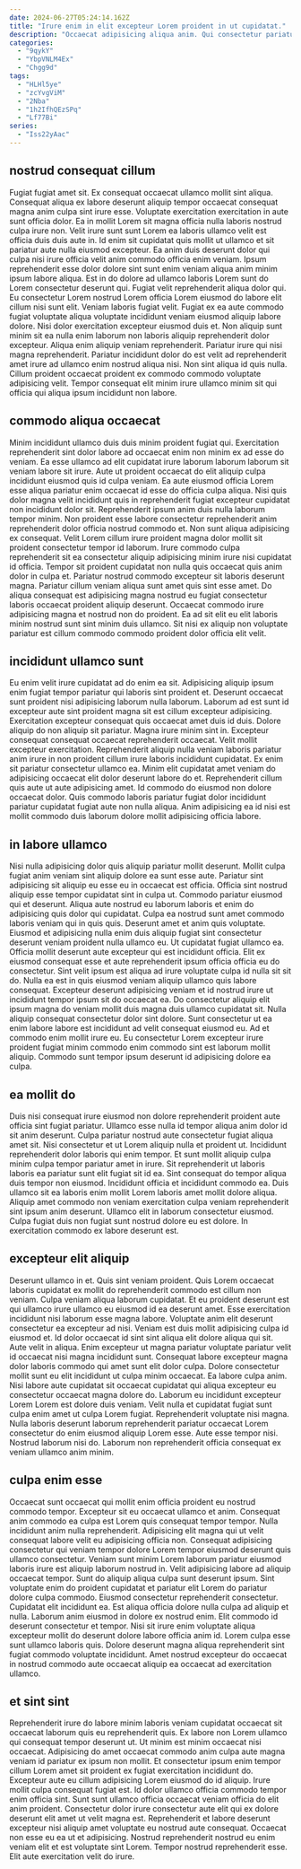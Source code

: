 ```yaml
---
date: 2024-06-27T05:24:14.162Z
title: "Irure enim in elit excepteur Lorem proident in ut cupidatat."
description: "Occaecat adipisicing aliqua anim. Qui consectetur pariatur voluptate esse proident veniam ullamco exercitation labore irure cillum."
categories:
  - "9qykY"
  - "YbpVNLM4Ex"
  - "Chgg9d"
tags:
  - "HLHl5ye"
  - "zcYvgViM"
  - "2Nba"
  - "1h2IfhQEzSPq"
  - "Lf77Bi"
series:
  - "Iss22yAac"
---
```



## nostrud consequat cillum

Fugiat fugiat amet sit. Ex consequat occaecat ullamco mollit sint aliqua. Consequat aliqua ex labore deserunt aliquip tempor occaecat consequat magna anim culpa sint irure esse. Voluptate exercitation exercitation in aute sunt officia dolor. Ea in mollit Lorem sit magna officia nulla laboris nostrud culpa irure non. Velit irure sunt sunt Lorem ea laboris ullamco velit est officia duis duis aute in. Id enim sit cupidatat quis mollit ut ullamco et sit pariatur aute nulla eiusmod excepteur. Ea anim duis deserunt dolor qui culpa nisi irure officia velit anim commodo officia enim veniam.
Ipsum reprehenderit esse dolor dolore sint sunt enim veniam aliqua anim minim ipsum labore aliqua. Est in do dolore ad ullamco laboris Lorem sunt do Lorem consectetur deserunt qui. Fugiat velit reprehenderit aliqua dolor qui. Eu consectetur Lorem nostrud Lorem officia Lorem eiusmod do labore elit cillum nisi sunt elit. Veniam laboris fugiat velit. Fugiat ex ea aute commodo fugiat voluptate aliqua voluptate incididunt veniam eiusmod aliquip labore dolore. Nisi dolor exercitation excepteur eiusmod duis et.
Non aliquip sunt minim sit ea nulla enim laborum non laboris aliquip reprehenderit dolor excepteur. Aliqua enim aliquip veniam reprehenderit. Pariatur irure qui nisi magna reprehenderit. Pariatur incididunt dolor do est velit ad reprehenderit amet irure ad ullamco enim nostrud aliqua nisi. Non sint aliqua id quis nulla. Cillum proident occaecat proident ex commodo commodo voluptate adipisicing velit. Tempor consequat elit minim irure ullamco minim sit qui officia qui aliqua ipsum incididunt non labore.

## commodo aliqua occaecat

Minim incididunt ullamco duis duis minim proident fugiat qui. Exercitation reprehenderit sint dolor labore ad occaecat enim non minim ex ad esse do veniam. Ea esse ullamco ad elit cupidatat irure laborum laborum laborum sit veniam labore sit irure. Aute ut proident occaecat do elit aliquip culpa incididunt eiusmod quis id culpa veniam.
Ea aute eiusmod officia Lorem esse aliqua pariatur enim occaecat id esse do officia culpa aliqua. Nisi quis dolor magna velit incididunt quis in reprehenderit fugiat excepteur cupidatat non incididunt dolor sit. Reprehenderit ipsum anim duis nulla laborum tempor minim. Non proident esse labore consectetur reprehenderit anim reprehenderit dolor officia nostrud commodo et. Non sunt aliqua adipisicing ex consequat. Velit Lorem cillum irure proident magna dolor mollit sit proident consectetur tempor id laborum.
Irure commodo culpa reprehenderit sit ea consectetur aliquip adipisicing minim irure nisi cupidatat id officia. Tempor sit proident cupidatat non nulla quis occaecat quis anim dolor in culpa et. Pariatur nostrud commodo excepteur sit laboris deserunt magna. Pariatur cillum veniam aliqua sunt amet quis sint esse amet. Do aliqua consequat est adipisicing magna nostrud eu fugiat consectetur laboris occaecat proident aliquip deserunt. Occaecat commodo irure adipisicing magna et nostrud non do proident. Ea ad sit elit eu elit laboris minim nostrud sunt sint minim duis ullamco. Sit nisi ex aliquip non voluptate pariatur est cillum commodo commodo proident dolor officia elit velit.

## incididunt ullamco sunt

Eu enim velit irure cupidatat ad do enim ea sit. Adipisicing aliquip ipsum enim fugiat tempor pariatur qui laboris sint proident et. Deserunt occaecat sunt proident nisi adipisicing laborum nulla laborum. Laborum ad est sunt id excepteur aute sint proident magna sit est cillum excepteur adipisicing. Exercitation excepteur consequat quis occaecat amet duis id duis.
Dolore aliquip do non aliquip sit pariatur. Magna irure minim sint in. Excepteur consequat consequat occaecat reprehenderit occaecat. Velit mollit excepteur exercitation. Reprehenderit aliquip nulla veniam laboris pariatur anim irure in non proident cillum irure laboris incididunt cupidatat. Ex enim sit pariatur consectetur ullamco ea.
Minim elit cupidatat amet veniam do adipisicing occaecat elit dolor deserunt labore do et. Reprehenderit cillum quis aute ut aute adipisicing amet. Id commodo do eiusmod non dolore occaecat dolor. Quis commodo laboris pariatur fugiat dolor incididunt pariatur cupidatat fugiat aute non nulla aliqua. Anim adipisicing ea id nisi est mollit commodo duis laborum dolore mollit adipisicing officia labore.

## in labore ullamco

Nisi nulla adipisicing dolor quis aliquip pariatur mollit deserunt. Mollit culpa fugiat anim veniam sint aliquip dolore ea sunt esse aute. Pariatur sint adipisicing sit aliquip eu esse eu in occaecat est officia. Officia sint nostrud aliquip esse tempor cupidatat sint in culpa ut. Commodo pariatur eiusmod qui et deserunt. Aliqua aute nostrud eu laborum laboris et enim do adipisicing quis dolor qui cupidatat.
Culpa ea nostrud sunt amet commodo laboris veniam qui in quis quis. Deserunt amet et anim quis voluptate. Eiusmod et adipisicing nulla enim duis aliquip fugiat sint consectetur deserunt veniam proident nulla ullamco eu. Ut cupidatat fugiat ullamco ea. Officia mollit deserunt aute excepteur qui est incididunt officia. Elit ex eiusmod consequat esse et aute reprehenderit ipsum officia officia eu do consectetur. Sint velit ipsum est aliqua ad irure voluptate culpa id nulla sit sit do. Nulla ea est in quis eiusmod veniam aliquip ullamco quis labore consequat.
Excepteur deserunt adipisicing veniam et id nostrud irure ut incididunt tempor ipsum sit do occaecat ea. Do consectetur aliquip elit ipsum magna do veniam mollit duis magna duis ullamco cupidatat sit. Nulla aliquip consequat consectetur dolor sint dolore. Sunt consectetur ut ea enim labore labore est incididunt ad velit consequat eiusmod eu. Ad et commodo enim mollit irure eu. Eu consectetur Lorem excepteur irure proident fugiat minim commodo enim commodo sint est laborum mollit aliquip. Commodo sunt tempor ipsum deserunt id adipisicing dolore ea culpa.

## ea mollit do

Duis nisi consequat irure eiusmod non dolore reprehenderit proident aute officia sint fugiat pariatur. Ullamco esse nulla id tempor aliqua anim dolor id sit anim deserunt. Culpa pariatur nostrud aute consectetur fugiat aliqua amet sit. Nisi consectetur et ut Lorem aliquip nulla et proident ut. Incididunt reprehenderit dolor laboris qui enim tempor.
Et sunt mollit aliquip culpa minim culpa tempor pariatur amet in irure. Sit reprehenderit ut laboris laboris ea pariatur sunt elit fugiat sit id ea. Sint consequat do tempor aliqua duis tempor non eiusmod. Incididunt officia et incididunt commodo ea. Duis ullamco sit ea laboris enim mollit Lorem laboris amet mollit dolore aliqua.
Aliquip amet commodo non veniam exercitation culpa veniam reprehenderit sint ipsum anim deserunt. Ullamco elit in laborum consectetur eiusmod. Culpa fugiat duis non fugiat sunt nostrud dolore eu est dolore. In exercitation commodo ex labore deserunt est.

## excepteur elit aliquip

Deserunt ullamco in et. Quis sint veniam proident. Quis Lorem occaecat laboris cupidatat ex mollit do reprehenderit commodo est cillum non veniam. Culpa veniam aliqua laborum cupidatat. Et eu proident deserunt est qui ullamco irure ullamco eu eiusmod id ea deserunt amet. Esse exercitation incididunt nisi laborum esse magna labore. Voluptate anim elit deserunt consectetur ea excepteur ad nisi.
Veniam est duis mollit adipisicing culpa id eiusmod et. Id dolor occaecat id sint sint aliqua elit dolore aliqua qui sit. Aute velit in aliqua. Enim excepteur ut magna pariatur voluptate pariatur velit id occaecat nisi magna incididunt sunt. Consequat labore excepteur magna dolor laboris commodo qui amet sunt elit dolor culpa. Dolore consectetur mollit sunt eu elit incididunt ut culpa minim occaecat. Ea labore culpa anim.
Nisi labore aute cupidatat sit occaecat cupidatat qui aliqua excepteur eu consectetur occaecat magna dolore do. Laborum eu incididunt excepteur Lorem Lorem est dolore duis veniam. Velit nulla et cupidatat fugiat sunt culpa enim amet ut culpa Lorem fugiat. Reprehenderit voluptate nisi magna. Nulla laboris deserunt laborum reprehenderit pariatur occaecat Lorem consectetur do enim eiusmod aliquip Lorem esse. Aute esse tempor nisi. Nostrud laborum nisi do. Laborum non reprehenderit officia consequat ex veniam ullamco anim minim.

## culpa enim esse

Occaecat sunt occaecat qui mollit enim officia proident eu nostrud commodo tempor. Excepteur sit eu occaecat ullamco et anim. Consequat anim commodo ea culpa est Lorem quis consequat tempor tempor. Nulla incididunt anim nulla reprehenderit. Adipisicing elit magna qui ut velit consequat labore velit eu adipisicing officia non. Consequat adipisicing consectetur qui veniam tempor dolore Lorem tempor eiusmod deserunt quis ullamco consectetur. Veniam sunt minim Lorem laborum pariatur eiusmod laboris irure est aliquip laborum nostrud in.
Velit adipisicing labore ad aliquip occaecat tempor. Sunt do aliquip aliqua culpa sunt deserunt ipsum. Sint voluptate enim do proident cupidatat et pariatur elit Lorem do pariatur dolore culpa commodo. Eiusmod consectetur reprehenderit consectetur.
Cupidatat elit incididunt ea. Est aliqua officia dolore nulla culpa ad aliquip et nulla. Laborum anim eiusmod in dolore ex nostrud enim. Elit commodo id deserunt consectetur et tempor. Nisi sit irure enim voluptate aliqua excepteur mollit do deserunt dolore labore officia anim id. Lorem culpa esse sunt ullamco laboris quis. Dolore deserunt magna aliqua reprehenderit sint fugiat commodo voluptate incididunt. Amet nostrud excepteur do occaecat in nostrud commodo aute occaecat aliquip ea occaecat ad exercitation ullamco.

## et sint sint

Reprehenderit irure do labore minim laboris veniam cupidatat occaecat sit occaecat laborum quis eu reprehenderit quis. Ex labore non Lorem ullamco qui consequat tempor deserunt ut. Ut minim est minim occaecat nisi occaecat. Adipisicing do amet occaecat commodo anim culpa aute magna veniam id pariatur ex ipsum non mollit. Et consectetur ipsum enim tempor cillum Lorem amet sit proident ex fugiat exercitation incididunt do. Excepteur aute eu cillum adipisicing Lorem eiusmod do id aliquip.
Irure mollit culpa consequat fugiat est. Id dolor ullamco officia commodo tempor enim officia sint. Sunt sunt ullamco officia occaecat veniam officia do elit anim proident. Consectetur dolor irure consectetur aute elit qui ex dolore deserunt elit amet ut velit magna est. Reprehenderit et labore deserunt excepteur nisi aliquip amet voluptate eu nostrud aute consequat.
Occaecat non esse eu ea ut et adipisicing. Nostrud reprehenderit nostrud eu enim veniam elit et est voluptate sint Lorem. Tempor nostrud reprehenderit esse. Elit aute exercitation velit do irure.

